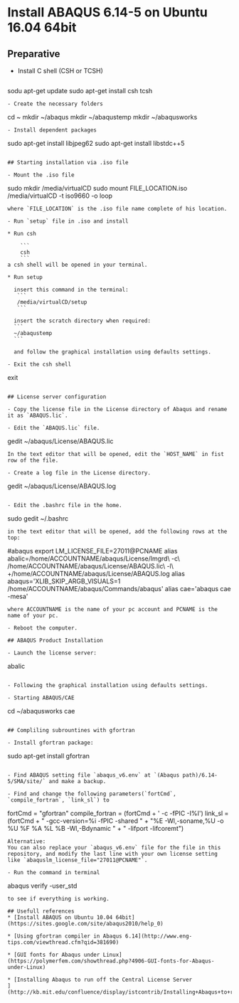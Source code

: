 # Install ABAQUS 6.14-5 on Ubuntu 16.04 64bit

## Preparative

- Install C shell (CSH or TCSH)

  ```
sodu apt-get update
sudo apt-get install csh tcsh
  ```
- Create the necessary folders

  ```
cd ~
mkdir ~/abaqus
mkdir ~/abaqustemp
mkdir ~/abaqusworks
  ```
- Install dependent packages

  ```
sudo apt-get install libjpeg62
sudo apt-get install libstdc++5
  ```

## Starting installation via .iso file

- Mount the .iso file

  ```
sudo mkdir /media/virtualCD
sudo mount FILE_LOCATION.iso /media/virtualCD -t iso9660 -o loop
  ```
  where `FILE_LOCATION` is the .iso file name complete of his location.

- Run `setup` file in .iso and install

  * Run csh

      ```
      csh
      ```
  a csh shell will be opened in your terminal.

  * Run setup

    insert this command in the terminal:
     ```
     /media/virtualCD/setup
     ```

    insert the scratch directory when required:
    ```
    ~/abaqustemp
    ```

    and follow the graphical installation using defaults settings.

- Exit the csh shell

  ```
exit
  ```

## License server configuration

- Copy the license file in the License directory of Abaqus and rename it as `ABAQUS.lic`.

- Edit the `ABAQUS.lic` file.

  ```
gedit ~/abaqus/License/ABAQUS.lic
  ```
In the text editor that will be opened, edit the `HOST_NAME` in fist row of the file.

- Create a log file in the License directory.

  ```
gedit ~/abaqus/License/ABAQUS.log
  ```

- Edit the .bashrc file in the home.

  ```
sudo gedit ~/.bashrc
  ```
in the text editor that will be opened, add the following rows at the top:

  ```
#abaqus
export LM_LICENSE_FILE=27011@PCNAME
alias abalic=/home/ACCOUNTNAME/abaqus/License/lmgrd\ -c\ /home/ACCOUNTNAME/abaqus/License/ABAQUS.lic\ -l\ +/home/ACCOUNTNAME/abaqus/License/ABAQUS.log
alias abaqus='XLIB_SKIP_ARGB_VISUALS=1 /home/ACCOUNTNAME/abaqus/Commands/abaqus'
alias cae='abaqus cae -mesa'
  ```
where ACCOUNTNAME is the name of your pc account and PCNAME is the name of your pc.

- Reboot the computer.

## ABAQUS Product Installation

- Launch the license server:

  ```
abalic
  ```

- Following the graphical installation using defaults settings.

- Starting ABAQUS/CAE

  ```
cd ~/abaqusworks
cae
  ```

## Compliling subrountines with gfortran

- Install gfortran package:

  ```
sudo apt-get install gfortran
  ```

- Find ABAQUS setting file `abaqus_v6.env` at `(Abaqus path)/6.14-5/SMA/site/` and make a backup.

- Find and change the following parameters(`fortCmd`, `compile_fortran`, `link_sl`) to
  ```
fortCmd = "gfortran"
compile_fortran = (fortCmd + ' -c -fPIC -I%I')
link_sl = (fortCmd +
	         " -gcc-version=%i -fPIC -shared " +
	         "%E -Wl,-soname,%U -o %U %F %A %L %B -Wl,-Bdynamic " +
	         " -lifport -lifcoremt")
  ```
Alternative:
You can also replace your `abaqus_v6.env` file for the file in this repository, and modify the last line with your own license setting like `abaquslm_license_file="27011@PCNAME"`.

- Run the command in terminal
  
  ```
abaqus verify -user_std
  ```
to see if everything is working.

## Usefull references
* [Install ABAQUS on Ubuntu 10.04 64bit](https://sites.google.com/site/abaqus2010/help_0)

* [Using gfortran compiler in Abaqus 6.14](http://www.eng-tips.com/viewthread.cfm?qid=381690)

* [GUI fonts for Abaqus under Linux](https://polymerfem.com/showthread.php?4906-GUI-fonts-for-Abaqus-under-Linux)

* [Installing Abaqus to run off the Central License Server
](http://kb.mit.edu/confluence/display/istcontrib/Installing+Abaqus+to+run+off+the+Central+License+Server)
